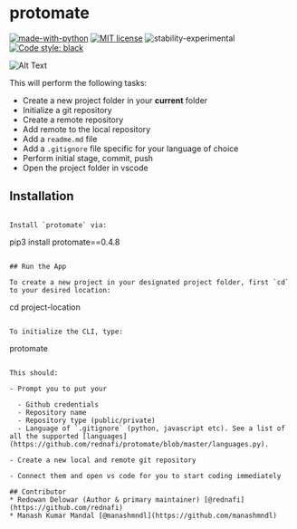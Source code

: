 # protomate

[![made-with-python](https://img.shields.io/badge/Made%20with-Python-1f425f.svg)](https://www.python.org/) [![MIT license](https://img.shields.io/badge/License-MIT-blue.svg)](https://github.com/rednafi/protomate/blob/master/LICENSE) ![stability-experimental](https://img.shields.io/badge/stability-experimental-orange.svg) [![Code style: black](https://img.shields.io/badge/code%20style-black-000000.svg)](https://github.com/python/black)

![Alt Text](https://github.com/rednafi/protomate/blob/master/demo/protomate.gif)

This will perform the following tasks:

- Create a new project folder in your **current** folder
- Initialize a git repository
- Create a remote repository
- Add remote to the local repository
- Add a `readme.md` file
- Add a `.gitignore` file specific for your language of choice
- Perform initial stage, commit, push
- Open the project folder in vscode

## Installation

```

Install `protomate` via:

```
pip3 install protomate==0.4.8
```

## Run the App

To create a new project in your designated project folder, first `cd` to your desired location:

```
cd project-location
```

To initialize the CLI, type:

```
protomate
```

This should:

- Prompt you to put your

  - Github credentials
  - Repository name
  - Repository type (public/private)
  - Language of `.gitignore` (python, javascript etc). See a list of all the supported [languages](https://github.com/rednafi/protomate/blob/master/languages.py).

- Create a new local and remote git repository

- Connect them and open vs code for you to start coding immediately

## Contributor
* Redowan Delowar (Author & primary maintainer) [@rednafi](https://github.com/rednafi)
* Manash Kumar Mandal [@manashmndl](https://github.com/manashmndl)
